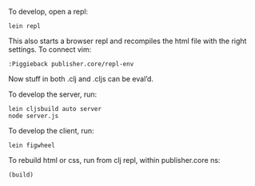 To develop, open a repl:

    lein repl

This also starts a browser repl and recompiles the html file with the right
settings. To connect vim:

    :Piggieback publisher.core/repl-env

Now stuff in both .clj and .cljs can be eval’d.

To develop the server, run:

    lein cljsbuild auto server
    node server.js

To develop the client, run:

    lein figwheel

To rebuild html or css, run from clj repl, within publisher.core ns:

    (build)
